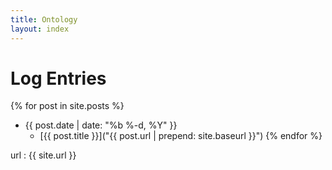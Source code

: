 ```yaml
---
title: Ontology
layout: index
---
```

Log Entries
=====================================================================
{% for post in site.posts %}
- {{ post.date | date: "%b %-d, %Y" }}
  - [{{ post.title }}]("{{ post.url | prepend: site.baseurl }}")
{% endfor %}
<!--  <p>subscribe <a href="{{ "/feed.xml" | prepend: site.baseurl }}">via RSS</a></p>-->

url
  : {{ site.url }}
